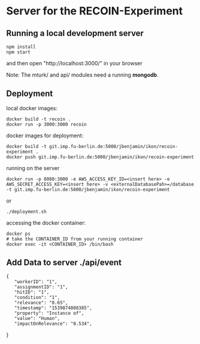 # Server for the RECOIN-Experiment

## Running a local development server

    npm install
    npm start

and then open "http://localhost:3000/" in your browser

Note: The mturk/ and api/ modules need a running **mongodb**.

## Deployment

local docker images:

    docker build -t recoin .
    docker run -p 3000:3000 recoin

docker images for deployment:

    docker build -t git.imp.fu-berlin.de:5000/jbenjamin/ikon/recoin-experiment .
    docker push git.imp.fu-berlin.de:5000/jbenjamin/ikon/recoin-experiment
    
running on the server

    docker run -p 8080:3000 -e AWS_ACCESS_KEY_ID=<insert here> -e AWS_SECRET_ACCESS_KEY=<insert here> -v <externalDatabasePah>=/database -t git.imp.fu-berlin.de:5000/jbenjamin/ikon/recoin-experiment
    
or

    ./deployment.sh


accessing the docker container:
 
    docker ps
    # take the CONTAINER_ID from your running container
    docker exec -it <CONTAINER_ID> /bin/bash


## Add Data to server ./api/event

    {
       "workerID": "1",
       "assignmentID": "1",
       "hitID": "1",
       "condition": "1",
       "relevance": "0.65",
       "timestamp": "1539874808385",
       "property": "Instance of",
       "value": "Human",
       "impactOnRelevance": "0.534",
   }
